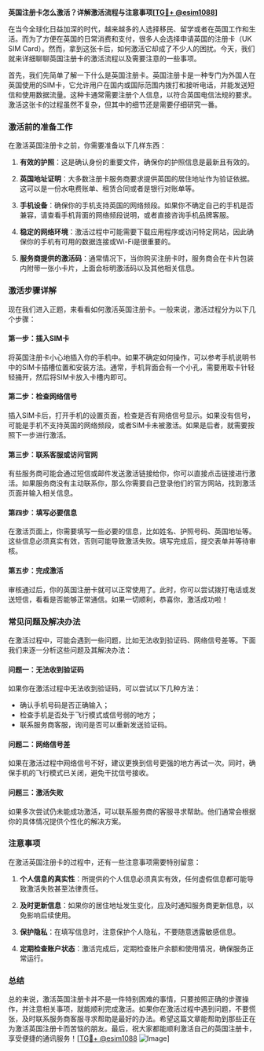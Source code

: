 **英国注册卡怎么激活？详解激活流程与注意事项[[TG💪+ @esim1088](https://t.me/s/esim1088)]**

在当今全球化日益加深的时代，越来越多的人选择移民、留学或者在英国工作和生活。而为了方便在英国的日常消费和支付，很多人会选择申请英国的注册卡（UK SIM Card）。然而，拿到这张卡后，如何激活它却成了不少人的困扰。今天，我们就来详细聊聊英国注册卡的激活流程以及需要注意的一些事项。

首先，我们先简单了解一下什么是英国注册卡。英国注册卡是一种专门为外国人在英国使用的SIM卡，它允许用户在国内或国际范围内拨打和接听电话，并能发送短信和使用数据流量。这种卡通常需要注册个人信息，以符合英国电信法规的要求。激活这张卡的过程虽然不复杂，但其中的细节还是需要仔细研究一番。

### **激活前的准备工作**

在激活英国注册卡之前，你需要准备以下几样东西：

1. **有效的护照**：这是确认身份的重要文件，确保你的护照信息是最新且有效的。
   
2. **英国地址证明**：大多数注册卡服务商要求提供英国的居住地址作为验证依据。这可以是一份水电费账单、租赁合同或者是银行对账单等。

3. **手机设备**：确保你的手机支持英国的网络频段。如果你不确定自己的手机是否兼容，请查看手机背面的网络频段说明，或者直接咨询手机品牌客服。

4. **稳定的网络环境**：激活过程中可能需要下载应用程序或访问特定网站，因此确保你的手机有可用的数据连接或Wi-Fi是很重要的。

5. **服务商提供的激活码**：通常情况下，当你购买注册卡时，服务商会在卡片包装内附带一张小卡片，上面会标明激活码以及其他相关信息。

### **激活步骤详解**

现在我们进入正题，来看看如何激活英国注册卡。一般来说，激活过程分为以下几个步骤：

#### **第一步：插入SIM卡**
将英国注册卡小心地插入你的手机中。如果不确定如何操作，可以参考手机说明书中的SIM卡插槽位置和安装方法。通常，手机背面会有一个小孔，需要用取卡针轻轻捅开，然后将SIM卡放入卡槽内即可。

#### **第二步：检查网络信号**
插入SIM卡后，打开手机的设置页面，检查是否有网络信号显示。如果没有信号，可能是手机不支持英国的网络频段，或者SIM卡未被激活。如果是后者，就需要按照下一步进行激活。

#### **第三步：联系客服或访问官网**
有些服务商可能会通过短信或邮件发送激活链接给你，你可以直接点击链接进行激活。如果服务商没有主动联系你，那么你需要自己登录他们的官方网站，找到激活页面并输入相关信息。

#### **第四步：填写必要信息**
在激活页面上，你需要填写一些必要的信息，比如姓名、护照号码、英国地址等。这些信息必须真实有效，否则可能导致激活失败。填写完成后，提交表单并等待审核。

#### **第五步：完成激活**
审核通过后，你的英国注册卡就可以正常使用了。此时，你可以尝试拨打电话或发送短信，看看是否能够正常通信。如果一切顺利，恭喜你，激活成功啦！

### **常见问题及解决办法**

在激活过程中，可能会遇到一些问题，比如无法收到验证码、网络信号差等。下面我们来逐一分析这些问题及其解决办法：

#### **问题一：无法收到验证码**
如果你在激活过程中无法收到验证码，可以尝试以下几种方法：
- 确认手机号码是否正确输入；
- 检查手机是否处于飞行模式或信号弱的地方；
- 联系服务商客服，询问是否可以重新发送验证码。

#### **问题二：网络信号差**
如果在激活过程中网络信号不好，建议更换到信号更强的地方再试一次。同时，确保手机的飞行模式已关闭，避免干扰信号接收。

#### **问题三：激活失败**
如果多次尝试仍未能成功激活，可以联系服务商的客服寻求帮助。他们通常会根据你的具体情况提供个性化的解决方案。

### **注意事项**

在激活英国注册卡的过程中，还有一些注意事项需要特别留意：

1. **个人信息的真实性**：所提供的个人信息必须真实有效，任何虚假信息都可能导致激活失败甚至法律责任。

2. **及时更新信息**：如果你的居住地址发生变化，应及时通知服务商更新信息，以免影响后续使用。

3. **保护隐私**：在填写信息时，注意保护个人隐私，不要随意透露敏感信息。

4. **定期检查账户状态**：激活完成后，定期检查账户余额和使用情况，确保服务正常运行。

### **总结**

总的来说，激活英国注册卡并不是一件特别困难的事情，只要按照正确的步骤操作，并注意相关事项，就能顺利完成激活。如果你在激活过程中遇到问题，不要慌张，及时联系服务商客服寻求帮助是最好的办法。希望这篇文章能帮助到那些正在为激活英国注册卡而苦恼的朋友。最后，祝大家都能顺利激活自己的英国注册卡，享受便捷的通讯服务！[[TG💪+ @esim1088](https://t.me/s/esim1088) ![Image](https://i.postimg.cc/4NQfJmqS/Snipaste-2025-05-13-00-14-12.png)]